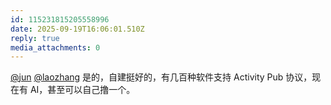 ```yaml
---
id: 115231815205558996
date: 2025-09-19T16:06:01.510Z
reply: true
media_attachments: 0
---
```


<p><span class="h-card" translate="no"><a href="https://social.luzhaojun.com/@jun" class="u-url mention" rel="nofollow noopener" target="_blank">@<span>jun</span></a></span> <span class="h-card" translate="no"><a href="https://suo.si/@laozhang" class="u-url mention" rel="nofollow noopener" target="_blank">@<span>laozhang</span></a></span> 是的，自建挺好的，有几百种软件支持 Activity Pub 协议，现在有 AI，甚至可以自己撸一个。</p>
